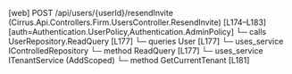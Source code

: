 [web] POST /api/users/{userId}/resendInvite  (Cirrus.Api.Controllers.Firm.UsersController.ResendInvite)  [L174–L183] [auth=Authentication.UserPolicy,Authentication.AdminPolicy]
  └─ calls UserRepository.ReadQuery [L177]
  └─ queries User [L177]
  └─ uses_service IControlledRepository<User>
    └─ method ReadQuery [L177]
  └─ uses_service ITenantService (AddScoped)
    └─ method GetCurrentTenant [L181]

